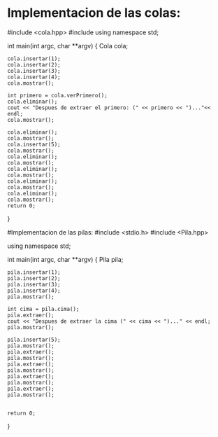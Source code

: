 # Implementacion de las colas:

#include <cola.hpp>
#include <iostream>
using namespace std;

int main(int argc, char **argv)
{
    Cola cola;
    
    cola.insertar(1);
    cola.insertar(2);
    cola.insertar(3);
    cola.insertar(4);
    cola.mostrar();
    
    int primero = cola.verPrimero();
    cola.eliminar();
    cout << "Despues de extraer el primero: (" << primero << ")..."<< endl;
    cola.mostrar();
    
    cola.eliminar();
    cola.mostrar();
    cola.insertar(5);
    cola.mostrar();
    cola.eliminar();
    cola.mostrar();
    cola.eliminar();
    cola.mostrar();
    cola.eliminar();
    cola.mostrar();
    cola.eliminar();
    cola.mostrar();
	return 0;
}

#Implementacion de las pilas:
#include <stdio.h>
#include <Pila.hpp>

using namespace std;

int main(int argc, char **argv)
{
    Pila pila;
    
    pila.insertar(1);
    pila.insertar(2);
    pila.insertar(3);
    pila.insertar(4);
    pila.mostrar();

    int cima = pila.cima();
    pila.extraer();
    cout << "Despues de extraer la cima (" << cima << ")..." << endl;
    pila.mostrar();
    
    pila.insertar(5);
    pila.mostrar();
    pila.extraer();
    pila.mostrar();
    pila.extraer();
    pila.mostrar();
    pila.extraer();
    pila.mostrar();
    pila.extraer();
    pila.mostrar();

    
    return 0;
}

